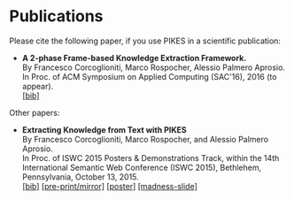 Publications
===

Please cite the following paper, if you use PIKES in a scientific publication:

  * **A 2-phase Frame-based Knowledge Extraction Framework.**<br/>
    By Francesco Corcoglioniti, Marco Rospocher, Alessio Palmero Aprosio.<br/>
    In Proc. of ACM Symposium on Applied Computing (SAC'16), 2016 (to appear).<br/>
    [\[bib\]](https://dkm-static.fbk.eu/people/rospocher/bibtexbrowser.php?key=2016sac&amp;bib=my_pub.bib)

Other papers:

  * **Extracting Knowledge from Text with PIKES**<br/>
    By Francesco Corcoglioniti, Marco Rospocher, and Alessio Palmero Aprosio.<br/>
    In Proc. of ISWC 2015 Posters & Demonstrations Track, within the 14th International Semantic Web Conference (ISWC 2015), Bethlehem, Pennsylvania, October 13, 2015.<br/>
    [\[bib\]](https://dkm-static.fbk.eu/people/rospocher/bibtexbrowser.php?key=2015iswcdemo1&amp;bib=my_pub.bib)
    [\[pre-print/mirror\]](https://dkm-static.fbk.eu/people/rospocher/files/pubs/2015iswcdemo1.pdf)
    [\[poster\]](https://dkm-static.fbk.eu/people/rospocher/files/posters/2015iswcdemo1.pdf)
    [\[madness-slide\]](https://dkm-static.fbk.eu/people/rospocher/files/posters/madness/2015iswcdemo1.pdf)

